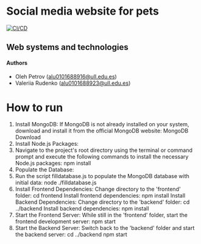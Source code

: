 # Social media website for pets

[![CI/CD](https://github.com/SyTW2324/E14/actions/workflows/main.yml/badge.svg?branch=main)](https://github.com/SyTW2324/E14/actions/workflows/main.yml)

## Web systems and technologies

#### Authors

- Oleh Petrov (alu0101688916@ull.edu.es)
- Valeriia Rudenko (alu0101688923@ull.edu.es)

# How to run

1. Install MongoDB:
   If MongoDB is not already installed on your system, download and install it from the official MongoDB website: MongoDB Download
2. Install Node.js Packages:
3. Navigate to the project's root directory using the terminal or command prompt and execute the following commands to install the necessary Node.js packages:
   npm install
4. Populate the Database:
5. Run the script filldatabase.js to populate the MongoDB database with initial data:
   node ./filldatabase.js
6. Install Frontend Dependencies:
   Change directory to the 'frontend' folder:
   cd frontend
   Install frontend dependencies:
   npm install
   Install Backend Dependencies:
   Change directory to the 'backend' folder:
   cd ../backend
   Install backend dependencies:
   npm install
7. Start the Frontend Server:
   While still in the 'frontend' folder, start the frontend development server:
   npm start
8. Start the Backend Server:
   Switch back to the 'backend' folder and start the backend server:
   cd ../backend
   npm start
